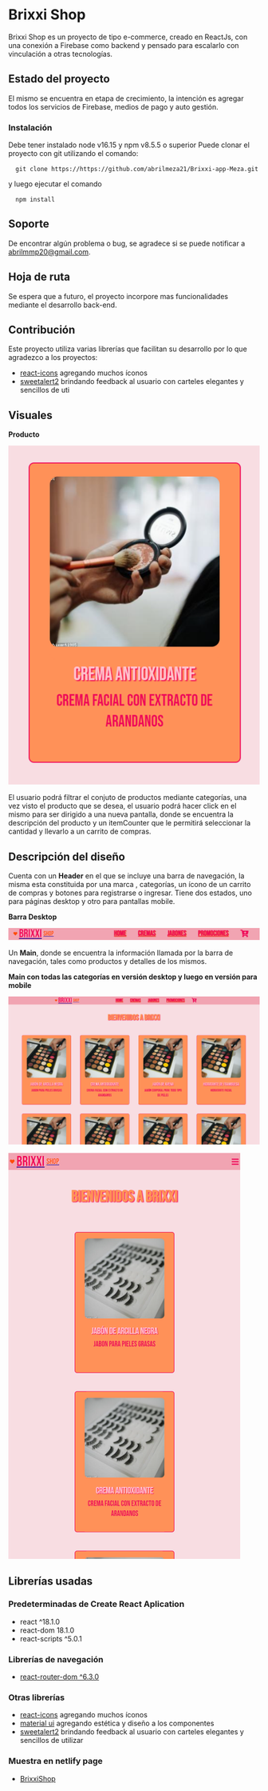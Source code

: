 # Brixxi Shop

Brixxi Shop es un proyecto de tipo e-commerce, creado en ReactJs, con una conexión a Firebase como backend y pensado para escalarlo con vinculación a otras tecnologías.

## Estado del proyecto

El mismo se encuentra en etapa de crecimiento, la intención es agregar todos los servicios de Firebase, medios de pago y auto gestión.

### Instalación

Debe tener instalado node v16.15 y npm v8.5.5 o superior
Puede clonar el proyecto con git utilizando el comando:
```git 
  git clone https://https://github.com/abrilmeza21/Brixxi-app-Meza.git
 ```
y luego ejecutar el comando 

```git 
  npm install
 ```
## Soporte
De encontrar algún problema o bug, se agradece si se puede notificar a abrilmmp20@gmail.com.

## Hoja de ruta
Se espera que a futuro, el proyecto incorpore mas funcionalidades mediante el desarrollo back-end.

## Contribución
Este proyecto utiliza varias librerías que facilitan su desarrollo por lo que agradezco a los proyectos:
* [react-icons](https://react-icons.github.io/react-icons) agregando muchos íconos
* [sweetalert2](https://sweetalert2.github.io/) brindando feedback al usuario con carteles elegantes y sencillos de uti

## Visuales



__Producto__

![Producto](./src/imagenes/item.png)

El usuario podrá filtrar el conjuto de productos mediante categorías, una vez visto el producto que se desea, el usuario podrá hacer click en el mismo para ser dirigido a una nueva pantalla, donde se encuentra la descripción del producto y un itemCounter que le permitirá seleccionar la cantidad y llevarlo a un carrito de compras.

## Descripción del diseño
Cuenta con un __Header__ en el que se incluye una barra de navegación, la misma esta constituida por una marca , categorías, un ícono de un carrito de compras y botones para registrarse o ingresar.
Tiene dos estados, uno para páginas desktop y otro para pantallas mobile. 

__Barra Desktop__

![Barra desktop](./src/imagenes/Navbar.png)


Un __Main__,  donde se encuentra la información llamada por la barra de navegación, tales como productos y detalles de los mismos.

__Main con todas las categorías en versión desktop y luego en versión para mobile__

![Main](./src/imagenes/general.png)

![Main](./src/imagenes/mobilecategorias.png)


## Librerías usadas
### Predeterminadas de Create React Aplication
*    react ^18.1.0
*    react-dom 18.1.0
*    react-scripts ^5.0.1


### Librerías de navegación
*    [react-router-dom ^6.3.0](https://reactrouter.com/)

### Otras librerías

* [react-icons](https://react-icons.github.io/react-icons) agregando muchos íconos
* [material ui](https://mui.com/) agregando estética y diseño a los componentes
* [sweetalert2](https://sweetalert2.github.io/) brindando feedback al usuario con carteles elegantes y sencillos de utilizar


### Muestra en netlify page
*    [BrixxiShop](https://6320b69246eae81c94cdb3a1--charming-cheesecake-36d9a9.netlify.app/)


